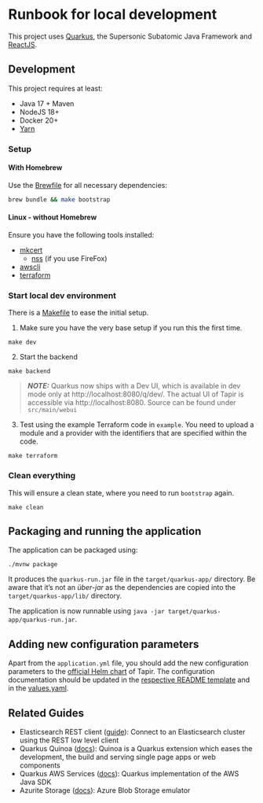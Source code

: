 # Runbook for local development 

This project uses [Quarkus](https://quarkus.io/), the Supersonic Subatomic Java Framework
and [ReactJS](https://reactjs.org/).

## Development

This project requires at least:

* Java 17 + Maven
* NodeJS 18+
* Docker 20+
* [Yarn](https://yarnpkg.com/getting-started/install)

### Setup

#### With Homebrew

Use the [Brewfile](../../Brewfile) for all necessary dependencies:

```sh
brew bundle && make bootstrap
```

#### Linux - without Homebrew

Ensure you have the following tools installed:

* [mkcert](https://github.com/FiloSottile/mkcert)
    * [nss](https://man7.org/linux/man-pages/man5/nss.5.html) (if you use FireFox)
* [awscli](https://docs.aws.amazon.com/cli/latest/userguide/getting-started-install.html)
* [terraform](https://developer.hashicorp.com/terraform/tutorials/aws-get-started/install-cli)

### Start local dev environment

There is a [Makefile](../../Makefile) to ease the initial setup.

1. Make sure you have the very base setup if you run this the first time.
```shell
make dev
```
2. Start the backend
```shell
make backend
```
> **_NOTE:_**  Quarkus now ships with a Dev UI, which is available in dev mode only at http://localhost:8080/q/dev/.
> The actual UI of Tapir is accessible via http://localhost:8080. Source can be found under `src/main/webui` 

3. Test using the example Terraform code in `example`. You need to upload a module and a provider 
with the identifiers that are specified within the code.  
```shell
make terraform
```

### Clean everything
This will ensure a clean state, where you need to run `bootstrap` again. 
```shell
make clean
```

## Packaging and running the application

The application can be packaged using:
```shell script
./mvnw package
```
It produces the `quarkus-run.jar` file in the `target/quarkus-app/` directory.
Be aware that it’s not an _über-jar_ as the dependencies are copied into the `target/quarkus-app/lib/` directory.

The application is now runnable using `java -jar target/quarkus-app/quarkus-run.jar`.

## Adding new configuration parameters

Apart from the `application.yml` file, you should add the new configuration parameters to the [official Helm chart](https://github.com/PacoVK/tapir-helm) of Tapir. The configuration documentation should be updated in the [respective README template](https://github.com/PacoVK/tapir-helm/blob/main/charts/README.md.gotmpl) and in the [values.yaml](https://github.com/PacoVK/tapir-helm/blob/main/charts/values.yaml). 

## Related Guides

- Elasticsearch REST client ([guide](https://quarkus.io/guides/elasticsearch)): Connect to an Elasticsearch cluster using the REST low level client
- Quarkus Quinoa ([docs](https://quarkiverse.github.io/quarkiverse-docs/quarkus-quinoa/dev/)): Quinoa is a Quarkus extension which eases the development, the build and serving single page apps or web components
- Quarkus AWS Services ([docs](https://quarkiverse.github.io/quarkiverse-docs/quarkus-amazon-services/dev/index.html)): Quarkus implementation of the AWS Java SDK
- Azurite Storage ([docs](https://learn.microsoft.com/en-us/azure/storage/common/storage-use-azurite)): Azure Blob Storage emulator